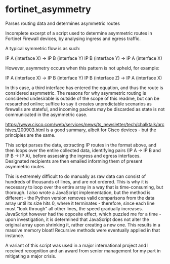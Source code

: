 # fortinet_asymmetry
Parses routing data and determines asymmetric routes

Incomplete excerpt of a script used to determine asymmetric routes in Fortinet Firewall devices, by analysing ingress and egress traffic.

A typical symmetric flow is as such:

IP A (interface X) -> IP B (interface Y)
IP B (interface Y) -> IP A (interface X)

However, asymmetry occurs when this pattern is not upheld, for example:

IP A (interface X) -> IP B (interface Y)
IP B (interface Z) -> IP A (interface X)

In this case, a third interface has entered the equation, and thus the route is considered asymmetric. The reasons for why asymmetric routing is considered undesirable is outside of the scope of this readme, but can be researched online; suffice to say it creates unpredictable scenarios as firewalls are stateful, and incoming packets may be discarded as state is not communicated in the asymmetric case.

https://www.cisco.com/web/services/news/ts_newsletter/tech/chalktalk/archives/200903.html is a good summary, albeit for Cisco devices - but the principles are the same.

This script parses the data, extracting IP routes in the format above, and then loops over the entire collected data, identifying pairs (IP A -> IP B and IP B -> IP A), before assessing the ingress and egress interfaces. Designated recipients are then emailed informing them of present asymmetric routes.

This is extremely difficult to do manually as raw data can consist of hundreds of thousands of lines, and are not ordered. This is why it is necessary to loop over the entire array in a way that is time-consuming, but thorough. I also wrote a JavaScript implementation, but the method is different - the Python version removes valid comparisons from the data array until its size hits 0, where it terminates - therefore, since each line must "look through" all other lines, the speed gradually increases. JavaScript however had the opposite effect, which puzzled me for a time - upon investigation, it is determined that JavaScript does not alter the original array upon shrinking it, rather creating a new one. This results in a massive memory bloat! Recursive methods were eventually applied in that instance.

A variant of this script was used in a major international project and I received recognition and an award from senior management for my part in mitigating a major crisis.
